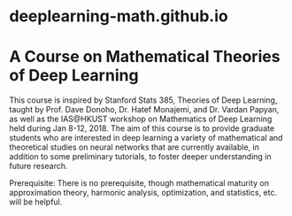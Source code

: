 # deeplearning-math.github.io
# A Course on Mathematical Theories of Deep Learning

This course is inspired by Stanford Stats 385, Theories of Deep Learning, taught by Prof. Dave Donoho, Dr. Hatef Monajemi, and Dr. Vardan Papyan, as well as the 
IAS@HKUST workshop on Mathematics of Deep Learning held during Jan 8-12, 2018. The aim of this course is to provide graduate students who are interested in 
deep learning a variety of mathematical and theoretical studies on neural networks that are currently available, in addition to some preliminary tutorials, to foster 
deeper understanding in future research. 

Prerequisite: There is no prerequisite, though mathematical maturity on approximation theory, harmonic analysis, optimization, and statistics, etc. will be helpful.
